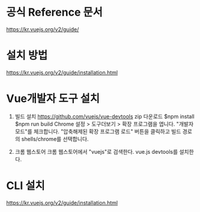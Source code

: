 
# 공식 Reference 문서 
https://kr.vuejs.org/v2/guide/

# 설치 방법
https://kr.vuejs.org/v2/guide/installation.html

# Vue개발자 도구 설치 
1. 빌드 설치 
	https://github.com/vuejs/vue-devtools
	zip 다운로드 
	$npm install
	$npm run build
	Chrome 설정 > 도구더보기 > 확장 프로그램을 엽니다.
	"개발자모드"를 체크합니다.
	"압축해제된 확장 프로그램 로드" 버튼을 클릭하고 빌드 경로의 shells/chrome를 선택합니다.

2. 크롬 웹스토어
   크롬 웹스토어에서 "vuejs"로 검색한다.
   vue.js devtools를 설치한다. 

# CLI 설치
https://kr.vuejs.org/v2/guide/installation.html
